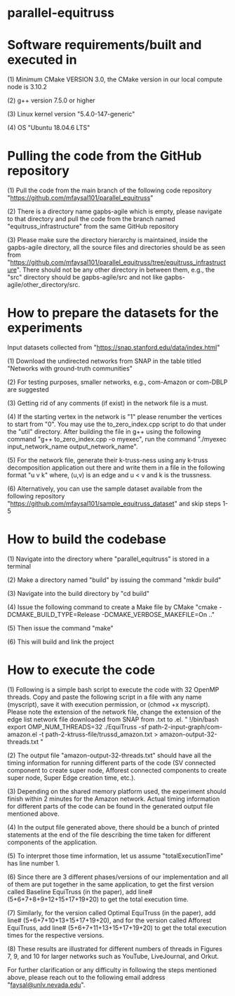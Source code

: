 # parallel-equitruss

# Software requirements/built and executed in
(1) Minimum CMake VERSION 3.0, the CMake version in our local compute node is 3.10.2

(2) g++ version 7.5.0 or higher

(3) Linux kernel version "5.4.0-147-generic"

(4) OS "Ubuntu 18.04.6 LTS"

# Pulling the code from the GitHub repository
(1) Pull the code from the main branch of the following code repository "https://github.com/mfaysal101/parallel_equitruss"

(2) There is a directory name gapbs-agile which is empty, please navigate to that directory and pull the code from the branch named "equitruss_infrastructure" from the same GitHub repository

(3) Please make sure the directory hierarchy is maintained, inside the gapbs-agile directory, all the source files and directories should be as seen from "https://github.com/mfaysal101/parallel_equitruss/tree/equitruss_infrastructure". There should not be any other directory in between them, e.g., the "src" directory should be gapbs-agile/src and not like gapbs-agile/other_directory/src.


# How to prepare the datasets for the experiments
Input datasets collected from "https://snap.stanford.edu/data/index.html"

(1) Download the undirected networks from SNAP in the table titled "Networks with ground-truth communities"

(2) For testing purposes, smaller networks, e.g., com-Amazon or com-DBLP are suggested

(3) Getting rid of any comments (if exist) in the network file is a must.

(4) If the starting vertex in the network is "1" please renumber the vertices to start from "0". You may use the to_zero_index.cpp script to do that under the "util" directory. After building the file in g++ using the following command "g++ to_zero_index.cpp -o myexec", run the command "./myexec input_network_name output_network_name".

(5) For the network file, generate their k-truss-ness using any k-truss decomposition application out there and write them in a file in the following format "u  v   k" where, (u,v) is an edge and u < v and k is the trussness.

(6) Alternatively, you can use the sample dataset available from the following repository "https://github.com/mfaysal101/sample_equitruss_dataset" and skip steps 1-5

# How to build the codebase
(1) Navigate into the directory where "parallel_equitruss" is stored in a terminal

(2) Make a directory named "build" by issuing the command "mkdir build"

(3) Navigate into the build directory by "cd build"

(4) Issue the following command to create a Make file by CMake "cmake -DCMAKE_BUILD_TYPE=Release -DCMAKE_VERBOSE_MAKEFILE=On .."

(5) Then issue the command "make"

(6) This will build and link the project

# How to execute the code
(1) Following is a simple bash script to execute the code with 32 OpenMP threads. Copy and paste the following script in a file with any name (myscript), save it with execution permission, or (chmod +x myscript). Please note the extension of the network file, change the extension of the edge list network
file downloaded from SNAP from .txt to .el.
" !/bin/bash
export OMP_NUM_THREADS=32
./EquiTruss -sf path-2-input-graph/com-amazon.el -t path-2-ktruss-file/trussd_amazon.txt > amazon-output-32-threads.txt "

(2) The output file "amazon-output-32-threads.txt" should have all the timing information for running different parts of the code (SV connected component to create super node, Afforest connected components to create super node, Super Edge creation time, etc.).

(3) Depending on the shared memory platform used, the experiment should finish within 2 minutes for the Amazon network. Actual timing information for different parts of the code can be found in the generated output file mentioned above.

(4) In the output file generated above, there should be a bunch of printed statements at the end of the file describing the time taken for different components of the application.

(5) To interpret those time information, let us assume "totalExecutionTime" has line number 1.

(6) Since there are 3 different phases/versions of our implementation and all of them are put together in the same application, to get the first version called Baseline EquiTruss (in the paper), add line# (5+6+7+8+9+12+15+17+19+20) to get the total execution time.

(7) Similarly, for the version called Optimal EquiTruss (in the paper), add line# (5+6+7+10+13+15+17+19+20), and for the version called Afforest EquiTruss, add line#
(5+6+7+11+13+15+17+19+20) to get the total execution times for the respective versions.

(8) These results are illustrated for different numbers of threads in Figures 7, 9, and 10 for larger networks such as YouTube,
LiveJournal, and Orkut. 


For further clarification or any difficulty in following the steps
mentioned above, please reach out to the following email address
"faysal@unlv.nevada.edu".
